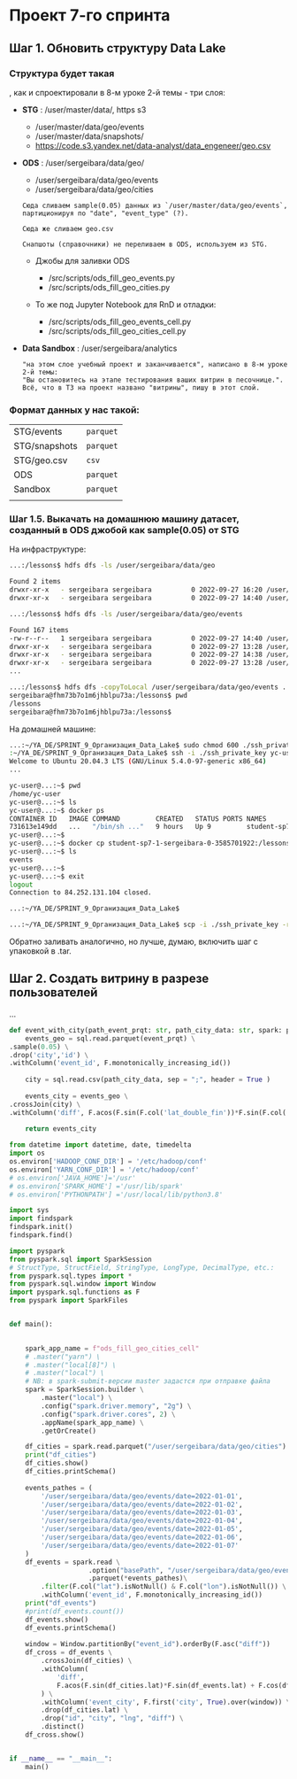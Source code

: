 # Проект 7-го спринта

## Шаг 1. Обновить структуру Data Lake

### Структура будет такая

, как и спроектировали в 8-м уроке 2-й темы - три слоя:

- **STG** : /user/master/data/, https s3
  - /user/master/data/geo/events
  - /user/master/data/snapshots/
  - https://code.s3.yandex.net/data-analyst/data_engeneer/geo.csv

- **ODS** : /user/sergeibara/data/geo/
  - /user/sergeibara/data/geo/events
  - /user/sergeibara/data/geo/cities

  ```
  Cюда сливаем sample(0.05) данных из `/user/master/data/geo/events`, партиционируя по "date", "event_type" (?).

  Сюда же сливаем geo.csv

  Снапшоты (справочники) не переливаем в ODS, используем из STG.
  ```
  - Джобы для заливки ODS
    - /src/scripts/ods_fill_geo_events.py
    - /src/scripts/ods_fill_geo_cities.py

  - То же под Jupyter Notebook для RnD и отладки:
    - /src/scripts/ods_fill_geo_events_cell.py
    - /src/scripts/ods_fill_geo_cities_cell.py

- **Data Sandbox** : /user/sergeibara/analytics
  ```
  "на этом слое учебный проект и заканчивается", написано в 8-м уроке 2-й темы:
  "Вы остановитесь на этапе тестирования ваших витрин в песочнице.".
  Всё, что в ТЗ на проект названо "витрины", пишу в этот слой.
  ```

### Формат данных у нас такой:
|  |  |
|--|--|
| STG/events | `parquet` |
| STG/snapshots | `parquet` |
| STG/geo.csv | `csv` |
| ODS | `parquet` |
| Sandbox | `parquet` |
|  |  |

### Шаг 1.5. Выкачать на домашнюю машину датасет, созданный в ODS джобой как sample(0.05) от STG

На инфраструктуре:

```bash
...:/lessons$ hdfs dfs -ls /user/sergeibara/data/geo

Found 2 items
drwxr-xr-x   - sergeibara sergeibara          0 2022-09-27 16:20 /user/sergeibara/data/geo/cities
drwxr-xr-x   - sergeibara sergeibara          0 2022-09-27 14:40 /user/sergeibara/data/geo/events

...:/lessons$ hdfs dfs -ls /user/sergeibara/data/geo/events

Found 167 items
-rw-r--r--   1 sergeibara sergeibara          0 2022-09-27 14:40 /user/sergeibara/data/geo/events/_SUCCESS
drwxr-xr-x   - sergeibara sergeibara          0 2022-09-27 13:28 /user/sergeibara/data/geo/events/date=2022-01-01
drwxr-xr-x   - sergeibara sergeibara          0 2022-09-27 14:38 /user/sergeibara/data/geo/events/date=2022-01-02
drwxr-xr-x   - sergeibara sergeibara          0 2022-09-27 13:28 /user/sergeibara/data/geo/events/date=2022-01-03
...

...:/lessons$ hdfs dfs -copyToLocal /user/sergeibara/data/geo/events .
sergeibara@fhm73b7o1m6jhblpu73a:/lessons$ pwd
/lessons
sergeibara@fhm73b7o1m6jhblpu73a:/lessons$

```

На домашней машине:

```bash
...:~/YA_DE/SPRINT_9_Организация_Data_Lake$ sudo chmod 600 ./ssh_private_key
:~/YA_DE/SPRINT_9_Организация_Data_Lake$ ssh -i ./ssh_private_key yc-user@84.252.131.104
Welcome to Ubuntu 20.04.3 LTS (GNU/Linux 5.4.0-97-generic x86_64)
...

yc-user@...:~$ pwd
/home/yc-user
yc-user@...:~$ ls
yc-user@...:~$ docker ps
CONTAINER ID   IMAGE COMMAND         CREATED   STATUS PORTS NAMES
731613e149dd   ...   "/bin/sh ..."   9 hours   Up 9         student-sp7-1-sergeibara-0-3585701922
yc-user@...:~$
yc-user@...:~$ docker cp student-sp7-1-sergeibara-0-3585701922:/lessons/events .
yc-user@...:~$ ls
events
yc-user@...:~$ 
yc-user@...:~$ exit
logout
Connection to 84.252.131.104 closed.

...:~/YA_DE/SPRINT_9_Организация_Data_Lake$

...:~/YA_DE/SPRINT_9_Организация_Data_Lake$ scp -i ./ssh_private_key -r yc-user@84.252.131.104:events .

```

Обратно заливать аналогично, но лучше, думаю, включить шаг с упаковкой в .tar.


## Шаг 2. Создать витрину в разрезе пользователей

...

```python
def event_with_city(path_event_prqt: str, path_city_data: str, spark: pyspark.sql.SparkSession) -> pyspark.sql.DataFrame:
    events_geo = sql.read.parquet(event_prqt) \
.sample(0.05) \
.drop('city','id') \
.withColumn('event_id', F.monotonically_increasing_id())
    
    city = sql.read.csv(path_city_data, sep = ";", header = True )
    
    events_city = events_geo \
.crossJoin(city) \
.withColumn('diff', F.acos(F.sin(F.col('lat_double_fin'))*F.sin(F.col('lat')) + F.cos(F.col('lat_double_fin'))*F.cos(F.col('lat'))*F.cos(F.col('lng_double_fin')-F.col('lng')))*F.lit(6371)).persist()
   
    return events_city 
```

```python
from datetime import datetime, date, timedelta
import os
os.environ['HADOOP_CONF_DIR'] = '/etc/hadoop/conf'
os.environ['YARN_CONF_DIR'] = '/etc/hadoop/conf'
# os.environ['JAVA_HOME']='/usr'
# os.environ['SPARK_HOME'] ='/usr/lib/spark'
# os.environ['PYTHONPATH'] ='/usr/local/lib/python3.8'

import sys
import findspark
findspark.init()
findspark.find()

import pyspark
from pyspark.sql import SparkSession
# StructType, StructField, StringType, LongType, DecimalType, etc.:
from pyspark.sql.types import * 
from pyspark.sql.window import Window
import pyspark.sql.functions as F
from pyspark import SparkFiles


def main():
    

    spark_app_name = f"ods_fill_geo_cities_cell"
    # .master("yarn") \
    # .master("local[8]") \
    # .master("local") \
    # NB: в spark-submit-версии master задастся при отправке файла
    spark = SparkSession.builder \
        .master("local") \
        .config("spark.driver.memory", "2g") \
        .config("spark.driver.cores", 2) \
        .appName(spark_app_name) \
        .getOrCreate()

    df_cities = spark.read.parquet("/user/sergeibara/data/geo/cities")
    print("df_cities")
    df_cities.show()
    df_cities.printSchema()
    
    events_pathes = (
        '/user/sergeibara/data/geo/events/date=2022-01-01',
        '/user/sergeibara/data/geo/events/date=2022-01-02',
        '/user/sergeibara/data/geo/events/date=2022-01-03',
        '/user/sergeibara/data/geo/events/date=2022-01-04',
        '/user/sergeibara/data/geo/events/date=2022-01-05',
        '/user/sergeibara/data/geo/events/date=2022-01-06',
        '/user/sergeibara/data/geo/events/date=2022-01-07'
    )
    df_events = spark.read \
                    .option("basePath", "/user/sergeibara/data/geo/events") \
                    .parquet(*events_pathes)\
        .filter(F.col("lat").isNotNull() & F.col("lon").isNotNull()) \
        .withColumn('event_id', F.monotonically_increasing_id())
    print("df_events")
    #print(df_events.count())
    df_events.show()
    df_events.printSchema()
    
    window = Window.partitionBy("event_id").orderBy(F.asc("diff"))
    df_cross = df_events \
        .crossJoin(df_cities) \
        .withColumn(
            'diff',
            F.acos(F.sin(df_cities.lat)*F.sin(df_events.lat) + F.cos(df_cities.lat)*F.cos(df_events.lat)*F.cos(df_cities.lng-df_events.lon)) * F.lit(6371)
        ) \
        .withColumn('event_city', F.first('city', True).over(window)) \
        .drop(df_cities.lat) \
        .drop("id", "city", "lng", "diff") \
        .distinct()
    df_cross.show()


if __name__ == "__main__":
    main()
```